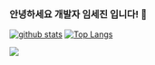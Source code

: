 ### 안녕하세요 개발자 임세진 입니다! 👋

[![github stats](https://github-readme-stats.vercel.app/api?username=sejinlim1107&show_icons=true&hide_border=true)](https://github.com/sejinlim1107)
[![Top Langs](https://github-readme-stats.vercel.app/api/top-langs/?username=sejinlim1107&layout=compact)](https://github.com/sejinlim1107)

<a href="" target="_blank"><img src="https://img.shields.io/badge/JAVA-007396?style=flat-square&logo=Java&logoColor=white"/></a>

<!--
**sejinlim1107/sejinlim1107** is a ✨ _special_ ✨ repository because its `README.md` (this file) appears on your GitHub profile.

Here are some ideas to get you started:

- 🔭 I’m currently working on ...
- 🌱 I’m currently learning ...
- 👯 I’m looking to collaborate on ...
- 🤔 I’m looking for help with ...
- 💬 Ask me about ...
- 📫 How to reach me: ...
- 😄 Pronouns: ...
- ⚡ Fun fact: ...
-->
